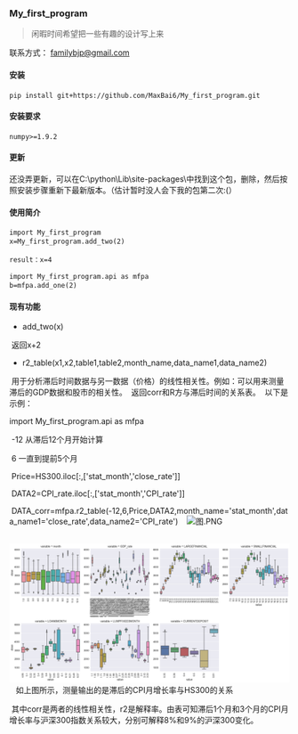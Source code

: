 ### My_first_program

>闲暇时间希望把一些有趣的设计写上来

联系方式：
familybjp@gmail.com



#### 安装

```
pip install git+https://github.com/MaxBai6/My_first_program.git
```
#### 安装要求
```
numpy>=1.9.2
```
#### 更新

还没弄更新，可以在C:\python\Lib\site-packages\中找到这个包，删除，然后按照安装步骤重新下最新版本。（估计暂时没人会下我的包第二次:(）

#### 使用简介

```
import My_first_program
x=My_first_program.add_two(2)

result：x=4
```
```
import My_first_program.api as mfpa
b=mfpa.add_one(2)
```


#### 现有功能

- add_two(x)

  返回x+2
- r2_table(x1,x2,table1,table2,month_name,data_name1,data_name2)

  用于分析滞后时间数据与另一数据（价格）的线性相关性。例如：可以用来测量滞后的GDP数据和股市的相关性。
  返回corr和R方与滞后时间的关系表。
  以下是示例：
  
  import My_first_program.api as mfpa
  
  -12 从滞后12个月开始计算
  
  6 一直到提前5个月
  
  Price=HS300.iloc[:,['stat_month','close_rate']]
  
  DATA2=CPI_rate.iloc[:,['stat_month','CPI_rate']]
  
  DATA_corr=mfpa.r2_table(-12,6,Price,DATA2,month_name='stat_month',data_name1='close_rate',data_name2='CPI_rate')
  
  ![图.PNG](https://github.com/MaxBai6/My_first_program/blob/master/图.PNG)
  
  ![sssss](15.png)
  
  如上图所示，测量输出的是滞后的CPI月增长率与HS300的关系
  
  其中corr是两者的线性相关性，r2是解释率。由表可知滞后1个月和3个月的CPI月增长率与沪深300指数关系较大，分别可解释8%和9%的沪深300变化。
  
  
   [17]: https://image.joinquant.net/3ff318326b4c094d6de3022742401e95
